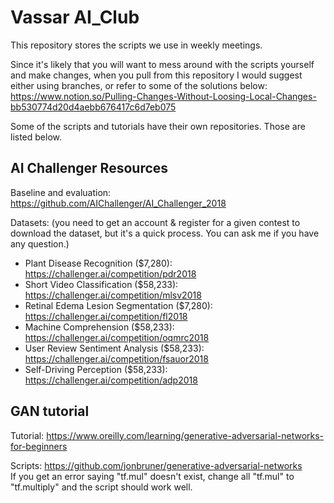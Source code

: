 # Vassar AI_Club

This repository stores the scripts we use in weekly meetings.

Since it's likely that you will want to mess around with the scripts yourself and make changes, when you pull from this repository I would suggest either using branches, or refer to some of the solutions below:
https://www.notion.so/Pulling-Changes-Without-Loosing-Local-Changes-bb530774d20d4aebb676417c6d7eb075

Some of the scripts and tutorials have their own repositories. Those are listed below.

## AI Challenger Resources
Baseline and evaluation: https://github.com/AIChallenger/AI_Challenger_2018

Datasets:
(you need to get an account & register for a given contest to download the dataset, but it's a quick process. You can ask me if you have any question.)
- Plant Disease Recognition ($7,280):
https://challenger.ai/competition/pdr2018
- Short Video Classification ($58,233):
https://challenger.ai/competition/mlsv2018
- Retinal Edema Lesion Segmentation ($7,280):
https://challenger.ai/competition/fl2018
- Machine Comprehension ($58,233):
https://challenger.ai/competition/oqmrc2018
- User Review Sentiment Analysis ($58,233):
https://challenger.ai/competition/fsauor2018
- Self-Driving Perception ($58,233):
https://challenger.ai/competition/adp2018

## GAN tutorial
Tutorial: https://www.oreilly.com/learning/generative-adversarial-networks-for-beginners

Scripts: https://github.com/jonbruner/generative-adversarial-networks  
If you get an error saying "tf.mul" doesn't exist, change all "tf.mul" to "tf.multiply" and the script should work well.
